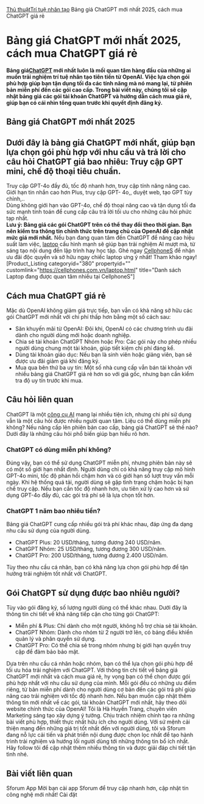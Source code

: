 [Thủ thuật](https://cellphones.com.vn/sforum/</sforum/thu-thuat>)[Trí tuệ nhân tạo](https://cellphones.com.vn/sforum/</sforum/thu-thuat/tri-tue-nhan-tao>)
Bảng giá ChatGPT mới nhất 2025, cách mua ChatGPT giá rẻ
# Bảng giá ChatGPT mới nhất 2025, cách mua ChatGPT giá rẻ
**Bảng giá[ChatGPT](https://cellphones.com.vn/sforum/<https:/cellphones.com.vn/sforum/cach-dung-chat-gpt>) mới nhất luôn là mối quan tâm hàng đầu của những ai muốn trải nghiệm trí tuệ nhân tạo tiên tiến từ OpenAI. Việc lựa chọn gói phù hợp giúp bạn tận dụng tối đa các tính năng mà nó mang lại, từ phiên bản miễn phí đến các gói cao cấp. Trong bài viết này, chúng tôi sẽ cập nhật bảng giá các gói tài khoản ChatGPT và hướng dẫn cách mua giá rẻ, giúp bạn có cái nhìn tổng quan trước khi quyết định đăng ký.**
## **Bảng giá ChatGPT mới nhất 2025**
Dưới đây là bảng giá ChatGPT mới nhất, giúp bạn lựa chọn gói phù hợp với nhu cầu và trả lời cho câu hỏi ChatGPT giá bao nhiêu:
Truy cập GPT mini, chế độ thoại tiêu chuẩn.  
---  
Truy cập GPT-4o đầy đủ, tốc độ nhanh hơn, truy cập tính năng nâng cao.  
Giới hạn tin nhắn cao hơn Plus, truy cập GPT- 4o,, duyệt web, tạo GPT tùy chỉnh,..  
Dùng không giới hạn vào GPT-4o, chế độ thoại nâng cao và tận dụng tối đa sức mạnh tính toán để cung cấp câu trả lời tối ưu cho những câu hỏi phức tạp nhất.  
**Lưu ý: Bảng giá các gói ChatGPT trên có thể thay đổi theo thời gian. Bạn nên kiểm tra thông tin chính thức trên trang chủ của OpenAI để cập nhật mức giá mới nhất.**
Nếu bạn đang quan tâm đến ChatGPT để nâng cao hiệu suất làm việc, [laptop](https://cellphones.com.vn/sforum/<https:/cellphones.com.vn/laptop.html>) cấu hình mạnh sẽ giúp bạn trải nghiệm AI mượt mà, từ sáng tạo nội dung đến lập trình hay học tập. Ghé ngay [CellphoneS](https://cellphones.com.vn/sforum/<https:/cellphones.com.vn/>) để nhận ưu đãi độc quyền và sở hữu ngay chiếc laptop ưng ý nhất! Tham khảo ngay!
[Product_Listing categoryid="380" propertyid="" customlink="https://cellphones.com.vn/laptop.html" title="Danh sách Laptop đang được quan tâm nhiều tại CellphoneS"]
## **Cách mua ChatGPT giá rẻ**
Mặc dù OpenAI không giảm giá trực tiếp, bạn vẫn có khả năng sở hữu các gói ChatGPT mới nhất với chi phí thấp hơn bằng một số cách sau:
  * Săn khuyến mãi từ OpenAI: Đôi khi, OpenAI có các chương trình ưu đãi dành cho người dùng mới hoặc doanh nghiệp.
  * Chia sẻ tài khoản ChatGPT Nhóm hoặc Pro: Các gói này cho phép nhiều người dùng chung một tài khoản, giúp tiết kiệm chi phí đáng kể.
  * Dùng tài khoản giáo dục: Nếu bạn là sinh viên hoặc giảng viên, bạn sẽ được ưu đãi giảm giá khi đăng ký.
  * Mua qua bên thứ ba uy tín: Một số nhà cung cấp vẫn bán tài khoản với nhiều bảng giá ChatGPT giá rẻ hơn so với giá gốc, nhưng bạn cần kiểm tra độ uy tín trước khi mua.


## **Câu hỏi liên quan**
ChatGPT là một [công cụ AI](https://cellphones.com.vn/sforum/<https:/cellphones.com.vn/sforum/thu-thuat/tri-tue-nhan-tao>) mang lại nhiều tiện ích, nhưng chi phí sử dụng vẫn là một câu hỏi được nhiều người quan tâm. Liệu có thể dùng miễn phí không? Nếu nâng cấp lên phiên bản cao cấp, bảng giá ChatGPT sẽ thế nào? Dưới đây là những câu hỏi phổ biến giúp bạn hiểu rõ hơn.
### **ChatGPT có dùng miễn phí không?**
Đúng vậy, bạn có thể sử dụng ChatGPT miễn phí, nhưng phiên bản này sẽ có một số giới hạn nhất định. Người dùng chỉ có khả năng truy cập mô hình GPT-4o mini, tốc độ phản hồi chậm hơn và có giới hạn số lượt truy vấn mỗi ngày. Khi hệ thống quá tải, người dùng sẽ gặp tình trạng chậm hoặc bị hạn chế truy cập. Nếu bạn cần tốc độ nhanh hơn, ưu tiên xử lý cao hơn và sử dụng GPT-4o đầy đủ, các gói trả phí sẽ là lựa chọn tốt hơn.
### **ChatGPT 1 năm bao nhiêu tiền?**
Bảng giá ChatGPT cung cấp nhiều gói trả phí khác nhau, đáp ứng đa dạng nhu cầu sử dụng của người dùng.
  * ChatGPT Plus: 20 USD/tháng, tương đương 240 USD/năm.
  * ChatGPT Nhóm: 25 USD/tháng, tương đương 300 USD/năm.
  * ChatGPT Pro: 200 USD/tháng, tương đương 2.400 USD/năm.


Tùy theo nhu cầu cá nhân, bạn có khả năng lựa chọn gói phù hợp để tận hưởng trải nghiệm tốt nhất với ChatGPT.
## **Gói ChatGPT sử dụng được bao nhiêu người?**
Tùy vào gói đăng ký, số lượng người dùng có thể khác nhau. Dưới đây là thông tin chi tiết về khả năng tiếp cận cho từng gói ChatGPT:
  * Miễn phí & Plus: Chỉ dành cho một người, không hỗ trợ chia sẻ tài khoản.
  * ChatGPT Nhóm: Dành cho nhóm từ 2 người trở lên, có bảng điều khiển quản lý và phân quyền sử dụng.
  * ChatGPT Pro: Có thể chia sẻ trong nhóm nhưng bị giới hạn quyền truy cập để đảm bảo bảo mật.


Dựa trên nhu cầu cá nhân hoặc nhóm, bạn có thể lựa chọn gói phù hợp để tối ưu hóa trải nghiệm với ChatGPT.
Với thông tin chi tiết về bảng giá ChatGPT mới nhất và cách mua giá rẻ, hy vọng bạn có thể chọn được gói phù hợp nhất với nhu cầu sử dụng của mình. Mỗi gói đều có những ưu điểm riêng, từ bản miễn phí dành cho người dùng cơ bản đến các gói trả phí giúp nâng cao trải nghiệm với tốc độ nhanh hơn. Nếu bạn muốn cập nhật thêm thông tin mới nhất về các gói, tài khoản ChatGPT mới nhất, hãy theo dõi website chính thức của OpenAI!
Tôi là Hà Huyền Trang, chuyên viên Marketing sáng tạo xây dựng ý tưởng. Chịu trách nhiệm chính tạo ra những bài viết phù hợp, thiết thực nhất hữu ích cho người dùng. Với sứ mệnh cải thiện mang đến những giá trị tốt nhất đến với người dùng, tôi và Sforum đang nỗ lực cải tiến và phát triển nội dung được chọn lọc nhất để tạo hành trình trải nghiệm và hướng lối người dùng tới những thông tin bổ ích nhất. Hãy follow tôi để cập nhật thêm nhiều thông tin và được giải đáp chi tiết tận tình nhé.
## Bài viết liên quan
Sforum App
Mời bạn cài app Sforum để truy cập nhanh hơn, cập nhật tin công nghệ mới nhất!
Cài đặt
